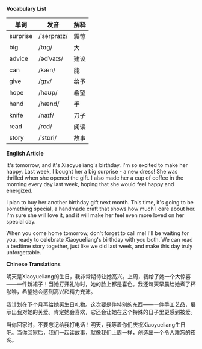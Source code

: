 **Vocabulary List**

| 单词 | 发音 | 解释 |
|------|------|------|
| surprise | /ˈsərpraɪz/ | 震惊 |
| big | /bɪg/ | 大 |
| advice | /ədˈvaɪs/ | 建议 |
| can | /kæn/ | 能 |
| give | /ɡɪv/ | 给予 |
| hope | /həʊp/ | 希望 |
| hand | /hænd/ | 手 |
| knife | /naɪf/ | 刀子 |
| read | /rɛd/ | 阅读 |
| story | /ˈstɒri/ | 故事 |

**English Article**

It's tomorrow, and it's Xiaoyueliang's birthday. I'm so excited to make her happy. Last week, I bought her a big surprise - a new dress! She was thrilled when she opened the gift. I also made her a cup of coffee in the morning every day last week, hoping that she would feel happy and energized.

I plan to buy her another birthday gift next month. This time, it's going to be something special, a handmade craft that shows how much I care about her. I'm sure she will love it, and it will make her feel even more loved on her special day.

When you come home tomorrow, don't forget to call me! I'll be waiting for you, ready to celebrate Xiaoyueliang's birthday with you both. We can read a bedtime story together, just like we did last week, and make this day truly unforgettable.

**Chinese Translations**

明天是Xiaoyueliang的生日，我非常期待让她高兴。上周，我给了她一个大惊喜——一件新裙子！当她打开礼物时，她的脸上都是喜色。我还每天早晨给她煮了杯咖啡，希望她会感到高兴和精力充沛。

我计划在下个月再给她买生日礼物。这次要是件特别的东西——一件手工艺品，展示出我对她的关爱。肯定她会喜欢，它还会让她在这个特殊的日子里更感到被爱。

当你回家时，不要忘记给我打电话！明天，我等着你们庆祝Xiaoyueliang生日吧。当你回家后，我们一起读故事，就像我们上周一样，创造出一个令人难忘的夜晚。